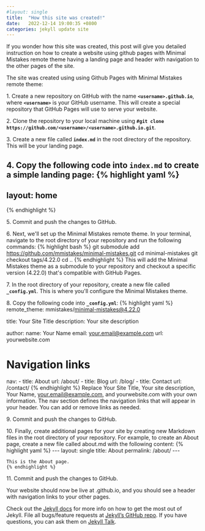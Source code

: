 ```yaml
---
#layout: single
title:  "How this site was created!"
date:   2022-12-14 19:00:35 +0800
categories: jekyll update site
---
```



If you wonder how this site was created, this post will give you detailed instruction on how to create a website using github pages with Minimal Mistakes remote theme having a landing page and header with navigation to the other pages of the site. 

The site was created using using Github Pages with Minimal Mistakes remote theme:

1\. Create a new repository on GitHub with the name **`<username>.github.io`**, where **`<username>`** is your GitHub username. This will create a special repository that GitHub Pages will use to serve your website.

2\. Clone the repository to your local machine using **`#git clone https://github.com/<username>/<username>.github.io.git`**.

3\. Create a new file called **`index.md`** in the root directory of the repository. This will be your landing page.

4\. Copy the following code into **`index.md`** to create a simple landing page:
   {% highlight yaml %}
   ---
   layout: home
   ---
   {% endhighlight %}

5\. Commit and push the changes to GitHub.

6\. Next, we'll set up the Minimal Mistakes remote theme. In your terminal, navigate to the root directory of your repository and run the following commands:
   {% highlight bash %}
   git submodule add https://github.com/mmistakes/minimal-mistakes.git
   cd minimal-mistakes
   git checkout tags/4.22.0
   cd ..
   {% endhighlight %}
   This will add the Minimal Mistakes theme as a submodule to your repository and checkout a specific version (4.22.0) that's compatible with GitHub Pages.

7\. In the root directory of your repository, create a new file called **`_config.yml`**. This is where you'll configure the Minimal Mistakes theme.

8\. Copy the following code into **`_config.yml`**:
   {% highlight yaml %}
   remote_theme: mmistakes/minimal-mistakes@4.22.0
   
   title: Your Site Title
   description: Your site description
   
   author:
     name: Your Name
     email: your.email@example.com
     url: yourwebsite.com
   
   # Navigation links
   nav:
     - title: About
       url: /about/
     - title: Blog
       url: /blog/
     - title: Contact
       url: /contact/
   {% endhighlight %}
   Replace Your Site Title, Your site description, Your Name, your.email@example.com, and yourwebsite.com with your own information. The nav section defines the navigation links that will appear in your header. You can add or remove links as needed.

9\. Commit and push the changes to GitHub.

10\. Finally, create additional pages for your site by creating new Markdown files in the root directory of your repository. For example, to create an About page, create a new file called about.md with the following content:
    {% highlight yaml %}
    ---
    layout: single
    title: About
    permalink: /about/
    ---
    
    This is the About page.
    {% endhighlight %}

11\. Commit and push the changes to GitHub.

Your website should now be live at <username>.github.io, and you should see a header with navigation links to your other pages.

Check out the [Jekyll docs][jekyll-docs] for more info on how to get the most out of Jekyll. File all bugs/feature requests at [Jekyll’s GitHub repo][jekyll-gh]. If you have questions, you can ask them on [Jekyll Talk][jekyll-talk].

[jekyll-docs]: https://jekyllrb.com/docs/home
[jekyll-gh]:   https://github.com/jekyll/jekyll
[jekyll-talk]: https://talk.jekyllrb.com/
